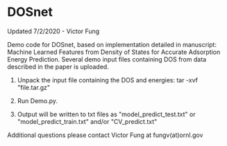# DOSnet

Updated 7/2/2020 - Victor Fung

Demo code for DOSnet, based on implementation detailed in manuscript: Machine Learned Features from Density of States for Accurate Adsorption Energy Prediction. 
Several demo input files containing DOS from data described in the paper is uploaded. 

1. Unpack the input file containing the DOS and energies:
  tar -xvf "file.tar.gz" 

2. Run Demo.py. 

3. Output will be written to txt files as "model_predict_test.txt" or "model_predict_train.txt" and/or "CV_predict.txt"

Additional questions please contact Victor Fung at fungv(at)ornl.gov
